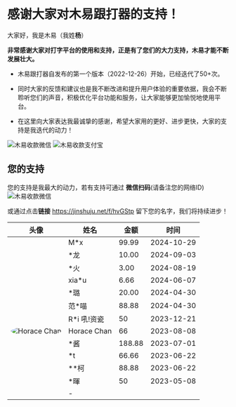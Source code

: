 # 感谢大家对木易跟打器的支持！


大家好，我是木易（我姓**杨**）

**非常感谢大家对打字平台的使用和支持，正是有了您们的大力支持，木易才能不断发展壮大。**


* 木易跟打器自发布的第一个版本（2022-12-26）开始，已经迭代了50+次。

* 同时大家的反馈和建议也是我不断改进和提升用户体验的重要依据，我会不断聆听您们的声音，积极优化平台功能和服务，让大家能够更加愉悦地使用平台。

* 在这里向大家表达我最诚挚的感谢，希望大家用的更好、进步更快，大家的支持是我迭代的动力！


<img style="max-height:200px;" alt="木易收款微信" src="https://static.owenyang.top/typers/wechat.png">
<img style="max-height:200px;" alt="木易收款支付宝" src="https://static.owenyang.top/typers/ali.png">

## 您的支持
您的支持是我最大的动力，若有支持可通过
**微信扫码**(请备注您的网络ID)
<img style="max-height:100px;" alt="木易收款微信" src="https://static.owenyang.top/typers/donate-qr.png">

或通过点击**链接** <a href="https://jinshuju.net/f/hvGStp" target="_blank">https://jinshuju.net/f/hvGStp</a> 留下您的名字，我们将持续进步！

|头像| 姓名                            | 金额 | 时间 |
|--|---------------------------------|-----------|--------|
| |    M*x                   |   99.99       | 2024-10-29 |
| |    *龙                   |   10.00       | 2024-09-03 |
| |    *火                   |   3.00       | 2024-08-19 |
| |    xia*u                   |   6.66       | 2024-06-07 |
| |    *璐                   |   20.00       | 2024-04-30 |
| |    范*喵                    |   88.88       | 2024-04-30 |
| |    R*i 吼!资瓷                     |   50       | 2023-12-21 |
|<img style="max-height:30px;border-radius:50%;" alt="Horace Chan" src="https://static.owenyang.top/typers/horacechan.jpg"> |    Horace Chan     |   66  |   2023-08-08   |
| |    *酱             |   188.88  |   2023-07-01   |
| |    *t             |   66.66  |   2023-06-22   |
| |    **柯           |    88.88 |   2023-06-22   |
| |    *暉            |    50    |   2023-05-08   |
| |    -                     |          | |
